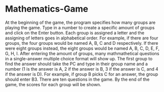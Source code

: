 # Mathematics-Game

At the beginning of the game, the program specifies how many groups are playing the game. Type in a number to create a specific amount of groups and click on the Enter button. Each group is assigned a letter and the assigning of letters goes in alphabetical order. For example, if there are four groups, the four groups would be named A, B, C and D respectively. If there were eight groups instead, the eight groups would be named A, B, C, D, E, F, G, H, I. After entering the amount of groups, many mathmathetical questions in a single-answer multiple choice format will show up. The first group to find the answer should take the PC and type in their group name and a number (1 is the answer is A, 2 if the answer is B, 3 if the answer is C, and 4 if the answer is D). For example, if group B picks C for an answer, the group should enter B3. There are ten questions in the game. By the end of the game, the scores for each group will be shown.
